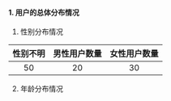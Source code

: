 #### 1. 用户的总体分布情况

1. 性别分布情况

| 性别不明 | 男性用户数量 | 女性用户数量 |
|:-------:|:-----------:| :----------:|
| 50      |     20     |      30     |

2. 年龄分布情况